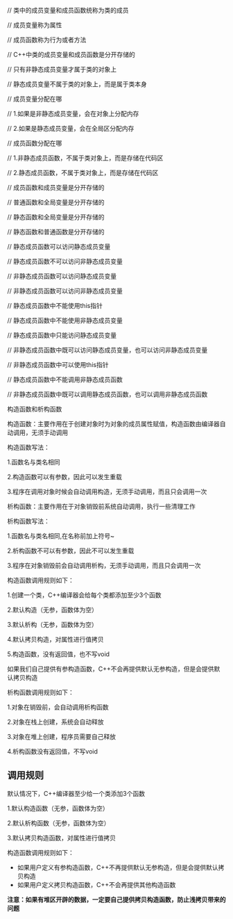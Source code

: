 // 类中的成员变量和成员函数统称为类的成员

// 成员变量称为属性

// 成员函数称为行为或者方法

// C++中类的成员变量和成员函数是分开存储的

// 只有非静态成员变量才属于类的对象上

// 静态成员变量不属于类的对象上，而是属于类本身

// 成员变量分配在哪

// 1.如果是非静态成员变量，会在对象上分配内存

// 2.如果是静态成员变量，会在全局区分配内存

// 成员函数分配在哪

// 1.非静态成员函数，不属于类对象上，而是存储在代码区

// 2.静态成员函数，不属于类对象上，而是存储在代码区

// 成员函数和成员变量是分开存储的

// 普通函数和全局变量是分开存储的

// 静态函数和全局变量是分开存储的

// 静态函数和普通函数是分开存储的

// 静态成员函数可以访问静态成员变量

// 静态成员函数不可以访问非静态成员变量

// 非静态成员函数可以访问静态成员变量

// 非静态成员函数可以访问非静态成员变量

// 静态成员函数中不能使用this指针

// 静态成员函数中不能使用非静态成员变量

// 静态成员函数中只能访问静态成员变量

// 非静态成员函数中既可以访问静态成员变量，也可以访问非静态成员变量

// 非静态成员函数中可以使用this指针

// 静态成员函数中不能调用非静态成员函数

// 非静态成员函数中既可以调用静态成员函数，也可以调用非静态成员函数

构造函数和析构函数

构造函数：主要作用在于创建对象时为对象的成员属性赋值，构造函数由编译器自动调用，无须手动调用

构造函数写法：

1.函数名与类名相同

2.构造函数可以有参数，因此可以发生重载

3.程序在调用对象时候会自动调用构造，无须手动调用，而且只会调用一次

析构函数：主要作用在于对象销毁前系统自动调用，执行一些清理工作

析构函数写法：

1.函数名与类名相同,在名称前加上符号~

2.析构函数不可以有参数，因此不可以发生重载

3.程序在对象销毁前会自动调用析构，无须手动调用，而且只会调用一次

构造函数调用规则如下：

1.创建一个类，C++编译器会给每个类都添加至少3个函数

2.默认构造（无参，函数体为空）

3.默认析构（无参，函数体为空）

4.默认拷贝构造，对属性进行值拷贝

5.构造函数，没有返回值，也不写void

如果我们自己提供有参构造函数，C++不会再提供默认无参构造，但是会提供默认拷贝构造

析构函数调用规则如下：

1.对象在销毁前，会自动调用析构函数

2.对象在栈上创建，系统会自动释放

3.对象在堆上创建，程序员需要自己释放

4.析构函数没有返回值，不写void

## 调用规则

默认情况下，C++编译器至少给一个类添加3个函数

1.默认构造函数（无参，函数体为空）

2.默认析构函数（无参，函数体为空）

3.默认拷贝构造函数，对属性进行值拷贝

构造函数调用规则如下：

* 如果用户定义有参构造函数，C++不再提供默认无参构造，但是会提供默认拷贝构造
* 如果用户定义拷贝构造函数，C++不会再提供其他构造函数

**注意：如果有堆区开辟的数据，一定要自己提供拷贝构造函数，防止浅拷贝带来的问题**
